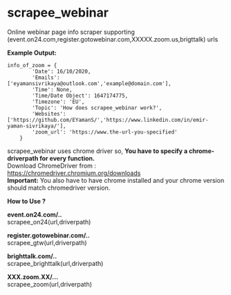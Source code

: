 # scrapee_webinar  
Online webinar page info scraper supporting (event.on24.com,register.gotowebinar.com,XXXXX.zoom.us,brigttalk) urls  

**Example Output:**  

    info_of_zoom = {
            'Date': 16/10/2020,
            'Emails': ['eyamansivrikaya@outlook.com','example@domain.com'],
            'Time': None,
            'Time/Date Object': 1647174775,
            'Timezone': 'EU',
            'Topic': 'How does scrapee_webinar work?',
            'Websites': ['https://github.com/EYamanS/','https://www.linkedin.com/in/emir-yaman-sivrikaya/'],
            'zoom_url': 'https://www.the-url-you-specified'
        }
        
        
        

scrapee_webinar uses chrome driver so, **You have to specify a chrome-driverpath for every function.**  
Download ChromeDriver from : https://chromedriver.chromium.org/downloads  
**Important:** You also have to have chrome installed and your chrome version should match chromedriver version.  


**How to Use ?**  

**event.on24.com/..**  
scrapee_on24(url,driverpath)  

**register.gotowebinar.com/..**  
scrapee_gtw(url,driverpath)  

**brighttalk.com/..**  
scrapee_brighttalk(url,driverpath)  

**XXX.zoom.XX/...**  
scrapee_zoom(url,driverpath)  